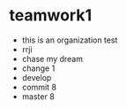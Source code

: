 # teamwork1
- this is an organization test
- rrji 
- chase my dream
- change 1
- develop
- commit 8
- master 8



